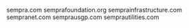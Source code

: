 sempra.com
semprafoundation.org
semprainfrastructure.com
sempranet.com
semprausgp.com
semprautilities.com

